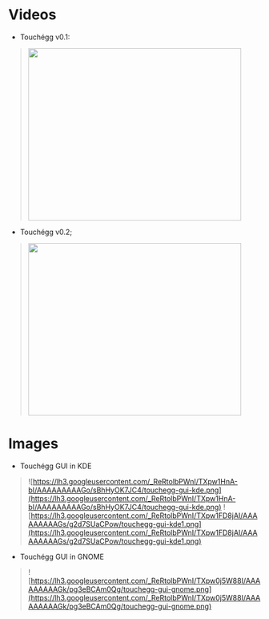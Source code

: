 # Videos #

  * Touchégg v0.1:
> <a href='http://www.youtube.com/watch?feature=player_embedded&v=_jRiEFA7ExY' target='_blank'><img src='http://img.youtube.com/vi/_jRiEFA7ExY/0.jpg' width='425' height=344 /></a>

  * Touchégg v0.2;
> <a href='http://www.youtube.com/watch?feature=player_embedded&v=1Ek4QaFQ1qo' target='_blank'><img src='http://img.youtube.com/vi/1Ek4QaFQ1qo/0.jpg' width='425' height=344 /></a>

# Images #

  * Touchégg GUI in KDE
> ![https://lh3.googleusercontent.com/_ReRtolbPWnI/TXpw1HnA-bI/AAAAAAAAAGo/sBhHyOK7JC4/touchegg-gui-kde.png](https://lh3.googleusercontent.com/_ReRtolbPWnI/TXpw1HnA-bI/AAAAAAAAAGo/sBhHyOK7JC4/touchegg-gui-kde.png)
> ![https://lh3.googleusercontent.com/_ReRtolbPWnI/TXpw1FD8jAI/AAAAAAAAAGs/g2d7SUaCPow/touchegg-gui-kde1.png](https://lh3.googleusercontent.com/_ReRtolbPWnI/TXpw1FD8jAI/AAAAAAAAAGs/g2d7SUaCPow/touchegg-gui-kde1.png)

  * Touchégg GUI in GNOME
> ![https://lh3.googleusercontent.com/_ReRtolbPWnI/TXpw0j5W88I/AAAAAAAAAGk/pg3eBCAm0Qg/touchegg-gui-gnome.png](https://lh3.googleusercontent.com/_ReRtolbPWnI/TXpw0j5W88I/AAAAAAAAAGk/pg3eBCAm0Qg/touchegg-gui-gnome.png)